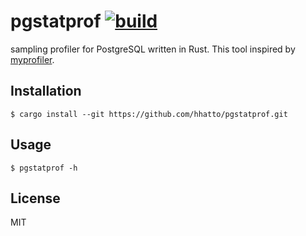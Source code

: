 # pgstatprof [![build](https://github.com/hhatto/pgstatprof/actions/workflows/rust.yml/badge.svg)](https://github.com/hhatto/pgstatprof/actions/workflows/rust.yml)

sampling profiler for PostgreSQL written in Rust.
This tool inspired by [myprofiler](https://github.com/KLab/myprofiler).

## Installation

```
$ cargo install --git https://github.com/hhatto/pgstatprof.git
```

## Usage

```
$ pgstatprof -h
```

## License

MIT
